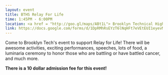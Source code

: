 ```yaml
---
layout: event
title: BTHS Relay For Life
time: 1:45PM - 6:00PM
location: <a href = "http://goo.gl/maps/ABt1L"> Brooklyn Technical High School </a>
link: https://docs.google.com/forms/d/1DpRMhRsEYzT6lNqHFt7eVEtEUI1eyevMRsolnQf-S_M/viewform
---
```

Come to Brooklyn Tech's event to support Relay for Life! There will be awesome activities, exciting performances, speeches, lots of food, a luminaria ceremony to honor those who are battling or have battled cancer, and much more.

<b>There is a 10 dollar admission fee for this event!</b>